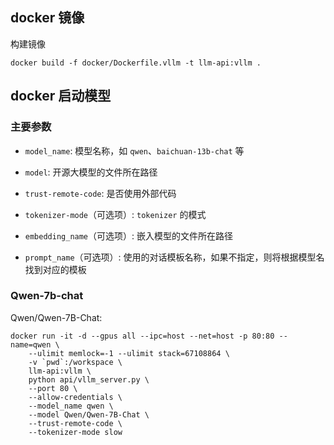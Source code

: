 ## docker 镜像

构建镜像

```shell
docker build -f docker/Dockerfile.vllm -t llm-api:vllm .
```

## docker 启动模型

### 主要参数

+ `model_name`: 模型名称，如 `qwen`、`baichuan-13b-chat` 等


+ `model`: 开源大模型的文件所在路径


+ `trust-remote-code`: 是否使用外部代码


+ `tokenizer-mode`（可选项）: `tokenizer` 的模式


+ `embedding_name`（可选项）: 嵌入模型的文件所在路径


+ `prompt_name`（可选项）: 使用的对话模板名称，如果不指定，则将根据模型名找到对应的模板


### Qwen-7b-chat

Qwen/Qwen-7B-Chat:

```shell
docker run -it -d --gpus all --ipc=host --net=host -p 80:80 --name=qwen \
    --ulimit memlock=-1 --ulimit stack=67108864 \
    -v `pwd`:/workspace \
    llm-api:vllm \
    python api/vllm_server.py \
    --port 80 \
    --allow-credentials \
    --model_name qwen \
    --model Qwen/Qwen-7B-Chat \
    --trust-remote-code \
    --tokenizer-mode slow
```

